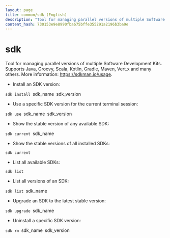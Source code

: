 ```yaml
---
layout: page
title: common/sdk (English)
description: "Tool for managing parallel versions of multiple Software Development Kits."
content_hash: 730153e9e8990fba675bffe355291a2196b3ba9e
---
```

# sdk

Tool for managing parallel versions of multiple Software Development Kits.
Supports Java, Groovy, Scala, Kotlin, Gradle, Maven, Vert.x and many others.
More information: <https://sdkman.io/usage>.

- Install an SDK version:

`sdk install `<span class="tldr-var badge badge-pill bg-dark-lm bg-white-dm text-white-lm text-dark-dm font-weight-bold">sdk_name</span>` `<span class="tldr-var badge badge-pill bg-dark-lm bg-white-dm text-white-lm text-dark-dm font-weight-bold">sdk_version</span>

- Use a specific SDK version for the current terminal session:

`sdk use `<span class="tldr-var badge badge-pill bg-dark-lm bg-white-dm text-white-lm text-dark-dm font-weight-bold">sdk_name</span>` `<span class="tldr-var badge badge-pill bg-dark-lm bg-white-dm text-white-lm text-dark-dm font-weight-bold">sdk_version</span>

- Show the stable version of any available SDK:

`sdk current `<span class="tldr-var badge badge-pill bg-dark-lm bg-white-dm text-white-lm text-dark-dm font-weight-bold">sdk_name</span>

- Show the stable versions of all installed SDKs:

`sdk current`

- List all available SDKs:

`sdk list`

- List all versions of an SDK:

`sdk list `<span class="tldr-var badge badge-pill bg-dark-lm bg-white-dm text-white-lm text-dark-dm font-weight-bold">sdk_name</span>

- Upgrade an SDK to the latest stable version:

`sdk upgrade `<span class="tldr-var badge badge-pill bg-dark-lm bg-white-dm text-white-lm text-dark-dm font-weight-bold">sdk_name</span>

- Uninstall a specific SDK version:

`sdk rm `<span class="tldr-var badge badge-pill bg-dark-lm bg-white-dm text-white-lm text-dark-dm font-weight-bold">sdk_name</span>` `<span class="tldr-var badge badge-pill bg-dark-lm bg-white-dm text-white-lm text-dark-dm font-weight-bold">sdk_version</span>
